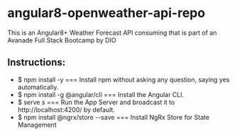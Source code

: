# angular8-openweather-api-repo
This is an Angular8+ Weather Forecast API consuming that is part of an Avanade  Full Stack Bootcamp by DIO

## Instructions:

- $ npm install -y === Install npm without asking any question, saying yes automatically.
- $ npm install -g @angular/cli === Install the Angular CLI.
- $ serve s === Run the App Server and broadcast it to http://localhost:4200/ by default.
- $ npm install @ngrx/store --save === Install NgRx Store for State Management 